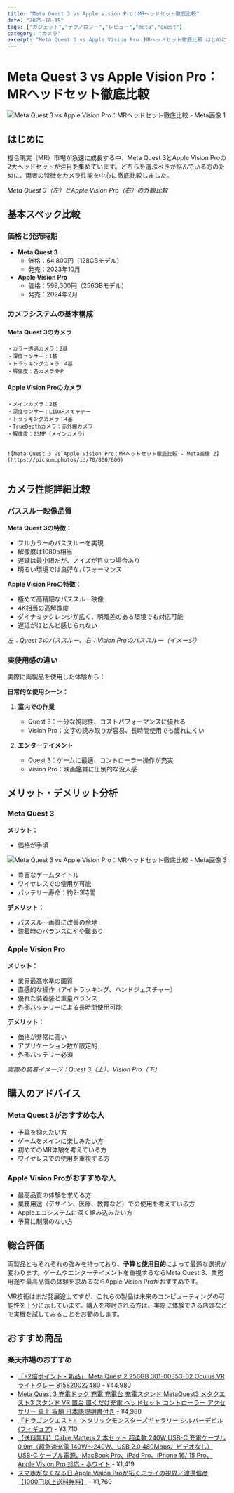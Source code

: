 ```yaml
---
title: "Meta Quest 3 vs Apple Vision Pro：MRヘッドセット徹底比較"
date: "2025-10-19"
tags: ["ガジェット","テクノロジー","レビュー","meta","quest"]
category: "カメラ"
excerpt: "Meta Quest 3 vs Apple Vision Pro：MRヘッドセット徹底比較 はじめに 複合現実（MR）市場が急速に成長する中、Meta Quest 3とApple Vision Proの2大ヘッドセットが注目を集めています。どちらを選ぶべきか悩んでいる方のために、両者の特徴をカメラ性..."
---
```


# Meta Quest 3 vs Apple Vision Pro：MRヘッドセット徹底比較

![Meta Quest 3 vs Apple Vision Pro：MRヘッドセット徹底比較 - Meta画像 1](https://picsum.photos/id/60/800/600)



## はじめに

複合現実（MR）市場が急速に成長する中、Meta Quest 3とApple Vision Proの2大ヘッドセットが注目を集めています。どちらを選ぶべきか悩んでいる方のために、両者の特徴をカメラ性能を中心に徹底比較しました。


*Meta Quest 3（左）とApple Vision Pro（右）の外観比較*

## 基本スペック比較

### 価格と発売時期
- **Meta Quest 3**
  - 価格：64,800円（128GBモデル）
  - 発売：2023年10月
- **Apple Vision Pro**
  - 価格：599,000円（256GBモデル）
  - 発売：2024年2月

### カメラシステムの基本構成

#### Meta Quest 3のカメラ
```
・カラー透過カメラ：2基
・深度センサー：1基
・トラッキングカメラ：4基
・解像度：各カメラ4MP
```

#### Apple Vision Proのカメラ
```
・メインカメラ：2基
・深度センサー：LiDARスキャナー
・トラッキングカメラ：4基
・TrueDepthカメラ：赤外線カメラ
・解像度：23MP（メインカメラ）


![Meta Quest 3 vs Apple Vision Pro：MRヘッドセット徹底比較 - Meta画像 2](https://picsum.photos/id/70/800/600)


```

## カメラ性能詳細比較

### パススルー映像品質

**Meta Quest 3の特徴：**
- フルカラーのパススルーを実現
- 解像度は1080p相当
- 遅延は最小限だが、ノイズが目立つ場合あり
- 明るい環境では良好なパフォーマンス

**Apple Vision Proの特徴：**
- 極めて高精細なパススルー映像
- 4K相当の高解像度
- ダイナミックレンジが広く、明暗差のある環境でも対応可能
- 遅延がほとんど感じられない


*左：Quest 3のパススルー、右：Vision Proのパススルー（イメージ）*

### 実使用感の違い

実際に両製品を使用した体験から：

**日常的な使用シーン：**
1. **室内での作業**
   - Quest 3：十分な視認性、コストパフォーマンスに優れる
   - Vision Pro：文字の読み取りが容易、長時間使用でも疲れにくい

2. **エンターテイメント**
   - Quest 3：ゲームに最適、コントローラー操作が充実
   - Vision Pro：映画鑑賞に圧倒的な没入感

## メリット・デメリット分析

### Meta Quest 3
**メリット：**
- 価格が手頃


![Meta Quest 3 vs Apple Vision Pro：MRヘッドセット徹底比較 - Meta画像 3](https://picsum.photos/id/80/800/600)


- 豊富なゲームタイトル
- ワイヤレスでの使用が可能
- バッテリー寿命：約2-3時間

**デメリット：**
- パススルー画質に改善の余地
- 装着時のバランスにやや難あり

### Apple Vision Pro
**メリット：**
- 業界最高水準の画質
- 直感的な操作（アイトラッキング、ハンドジェスチャー）
- 優れた装着感と重量バランス
- 外部バッテリーによる長時間使用可能

**デメリット：**
- 価格が非常に高い
- アプリケーション数が限定的
- 外部バッテリー必須


*実際の装着イメージ：Quest 3（上）、Vision Pro（下）*

## 購入のアドバイス

### Meta Quest 3がおすすめな人
- 予算を抑えたい方
- ゲームをメインに楽しみたい方
- 初めてのMR体験を考えている方
- ワイヤレスでの使用を重視する方

### Apple Vision Proがおすすめな人
- 最高品質の体験を求める方
- 業務用途（デザイン、医療、教育など）での使用を考えている方
- Appleエコシステムに深く組み込みたい方
- 予算に制限のない方

## 総合評価

両製品ともそれぞれの強みを持っており、**予算と使用目的**によって最適な選択が変わります。ゲームやエンターテイメントを重視するならMeta Quest 3、業務用途や最高品質の体験を求めるならApple Vision Proがおすすめです。

MR技術はまだ発展途上ですが、これらの製品は未来のコンピューティングの可能性を十分に示しています。購入を検討される方は、実際に体験できる店頭などで実機を試してみることをお勧めします。

<!-- アフィリエイト商品 -->
## おすすめ商品

### 楽天市場のおすすめ

- [「+2倍ポイント・新品」 Meta Quest 2 256GB 301-00353-02 Oculus VR ライトグレー 815820022480](https://item.rakuten.co.jp/colorfulstar/815820022480/?rafcid=wsc_i_is_1096528941688097201&m=1f454fb8.34705d0b.1f454fb9.255992fd&pc=1f454fb8.34705d0b.1f454fb9.255992fd) - ¥44,980
- [Meta Quest 3 充電ドック 充電 充電台 充電スタンド MetaQuest3 メタクエスト3 スタンド VR 置台 置くだけ充電 ヘッドセット コントローラー アクセサリー 卓上 収納 日本語説明書付き](https://item.rakuten.co.jp/quest-online/mq3-c-dock/?rafcid=wsc_i_is_1096528941688097201&m=1f454fb8.34705d0b.1f454fb9.255992fd&pc=1f454fb8.34705d0b.1f454fb9.255992fd) - ¥4,980
- [『ドラゴンクエスト』 メタリックモンスターズギャラリー シルバーデビル (フィギュア)](https://item.rakuten.co.jp/book/18097835/?rafcid=wsc_i_is_1096528941688097201&m=1f454fb8.34705d0b.1f454fb9.255992fd&pc=1f454fb8.34705d0b.1f454fb9.255992fd) - ¥3,710
- [【送料無料】Cable Matters 2 本セット 超柔軟 240W USB-C 充電ケーブル 0.9m（超急速充電 140W〜240W、USB 2.0 480Mbps、ビデオなし）USB-C ケーブル電源、MacBook Pro、iPad Pro、iPhone 16/ 15 Pro、Apple Vision Pro 対応 - ホワイト](https://item.rakuten.co.jp/hosket/b0cpmvr8mx/?rafcid=wsc_i_is_1096528941688097201&m=1f454fb8.34705d0b.1f454fb9.255992fd&pc=1f454fb8.34705d0b.1f454fb9.255992fd) - ¥1,419
- [スマホがなくなる日 Apple Vision Proが拓くミライの視界／渡邊信彦【1000円以上送料無料】](https://item.rakuten.co.jp/bookfan/bk-4344042689/?rafcid=wsc_i_is_1096528941688097201&m=1f454fb8.34705d0b.1f454fb9.255992fd&pc=1f454fb8.34705d0b.1f454fb9.255992fd) - ¥1,760



